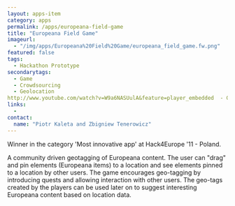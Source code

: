 ```yaml
---
layout: apps-item
category: apps
permalink: /apps/europeana-field-game
title: "Europeana Field Game"
imageurl:
  - "/img/apps/Europeana%20Field%20Game/europeana_field_game.fw.png"
featured: false
tags:
  - Hackathon Prototype
secondarytags:
  - Game
  - Crowdsourcing
  - Geolocation
http://www.youtube.com/watch?v=W9a6NASUulA&feature=player_embedded  - Geolocation
links:
  - 
contact: 
  name: "Piotr Kaleta and Zbigniew Tenerowicz"
---
```


Winner in the category 'Most innovative app' at Hack4Europe '11 - Poland.

A community driven geotagging of Europeana content. The user can "drag" and pin elements (Europeana items) to a location and see elements pinned to a location by other users. The game encourages geo-tagging by introducing quests and allowing interaction with other users. The geo-tags created by the players can be used later on to suggest interesting Europeana content based on location data.
